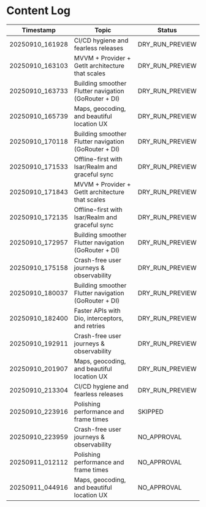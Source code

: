 # Content Log

| Timestamp | Topic | Status |
|---|---|---|
| 20250910_161928 | CI/CD hygiene and fearless releases | DRY_RUN_PREVIEW |
| 20250910_163103 | MVVM + Provider + GetIt architecture that scales | DRY_RUN_PREVIEW |
| 20250910_163733 | Building smoother Flutter navigation (GoRouter + DI) | DRY_RUN_PREVIEW | blueprint |
| 20250910_165739 | Maps, geocoding, and beautiful location UX | DRY_RUN_PREVIEW | lineart_grid |
| 20250910_170118 | Building smoother Flutter navigation (GoRouter + DI) | DRY_RUN_PREVIEW | retro_halftone |
| 20250910_171533 | Offline-first with Isar/Realm and graceful sync | DRY_RUN_PREVIEW | blueprint |
| 20250910_171843 | MVVM + Provider + GetIt architecture that scales | DRY_RUN_PREVIEW | blueprint |
| 20250910_172135 | Offline-first with Isar/Realm and graceful sync | DRY_RUN_PREVIEW | blueprint |
| 20250910_172957 | Building smoother Flutter navigation (GoRouter + DI) | DRY_RUN_PREVIEW | grid |
| 20250910_175158 | Crash-free user journeys & observability | DRY_RUN_PREVIEW | procedural |
| 20250910_180037 | Building smoother Flutter navigation (GoRouter + DI) | DRY_RUN_PREVIEW | photo_or_fallback |
| 20250910_182400 | Faster APIs with Dio, interceptors, and retries | DRY_RUN_PREVIEW | photo_or_fallback |
| 20250910_192911 | Crash-free user journeys & observability | DRY_RUN_PREVIEW | photo_or_fallback |
| 20250910_201907 | Maps, geocoding, and beautiful location UX | DRY_RUN_PREVIEW | photo_or_fallback |
| 20250910_213304 | CI/CD hygiene and fearless releases | DRY_RUN_PREVIEW | photo_or_fallback |
| 20250910_223916 | Polishing performance and frame times | SKIPPED | stock:pexels |
| 20250910_223959 | Crash-free user journeys & observability | NO_APPROVAL | stock:pexels |
| 20250911_012112 | Polishing performance and frame times | NO_APPROVAL | stock:pexels |
| 20250911_044916 | Maps, geocoding, and beautiful location UX | NO_APPROVAL | stock:pexels |
